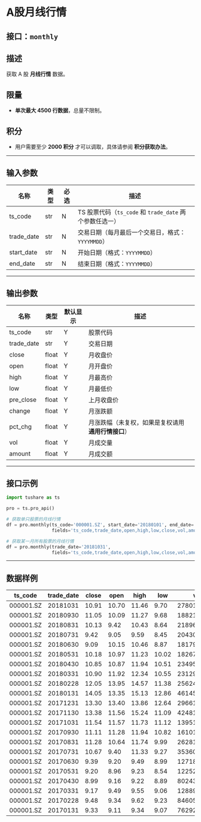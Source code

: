 # A股月线行情

## 接口：`monthly`

## 描述
获取 A 股 **月线行情** 数据。

## 限量
- **单次最大 4500 行数据**，总量不限制。

## 积分
- 用户需要至少 **2000 积分** 才可以调取，具体请参阅 **积分获取办法**。

---

## 输入参数

| 名称        | 类型  | 必选 | 描述 |
|------------|------|------|------------------------------|
| ts_code    | str  | N    | TS 股票代码（`ts_code` 和 `trade_date` 两个参数任选一） |
| trade_date | str  | N    | 交易日期（每月最后一个交易日，格式：`YYYYMMDD`） |
| start_date | str  | N    | 开始日期（格式：`YYYYMMDD`） |
| end_date   | str  | N    | 结束日期（格式：`YYYYMMDD`） |

---

## 输出参数

| 名称        | 类型  | 默认显示 | 描述 |
|------------|------|--------|----------------|
| ts_code    | str  | Y      | 股票代码 |
| trade_date | str  | Y      | 交易日期 |
| close      | float | Y     | 月收盘价 |
| open       | float | Y     | 月开盘价 |
| high       | float | Y     | 月最高价 |
| low        | float | Y     | 月最低价 |
| pre_close  | float | Y     | 上月收盘价 |
| change     | float | Y     | 月涨跌额 |
| pct_chg    | float | Y     | 月涨跌幅（未复权，如果是复权请用 **通用行情接口**） |
| vol        | float | Y     | 月成交量 |
| amount     | float | Y     | 月成交额 |

---

## 接口示例

```python
import tushare as ts

pro = ts.pro_api()

# 获取单只股票的月线行情
df = pro.monthly(ts_code='000001.SZ', start_date='20180101', end_date='20181101', 
                 fields='ts_code,trade_date,open,high,low,close,vol,amount')

# 获取某一月所有股票的月线行情
df = pro.monthly(trade_date='20181031', 
                 fields='ts_code,trade_date,open,high,low,close,vol,amount')
```

---

## 数据样例

| ts_code   | trade_date | close | open | high | low  | vol        | amount      |
|-----------|-----------|-------|------|------|------|------------|-------------|
| 000001.SZ | 20181031  | 10.91 | 10.70 | 11.46 | 9.70  | 27801557.09 | 2.960878e+07 |
| 000001.SZ | 20180930  | 11.05 | 10.09 | 11.27 | 9.68  | 18821004.99 | 1.942842e+07 |
| 000001.SZ | 20180831  | 10.13 | 9.42  | 10.43 | 8.64  | 21896873.02 | 2.088672e+07 |
| 000001.SZ | 20180731  | 9.42  | 9.05  | 9.59  | 8.45  | 20430278.02 | 1.832737e+07 |
| 000001.SZ | 20180630  | 9.09  | 10.15 | 10.46 | 8.87  | 18179888.58 | 1.791251e+07 |
| 000001.SZ | 20180531  | 10.18 | 10.97 | 11.23 | 10.02 | 18267177.83 | 1.965278e+07 |
| 000001.SZ | 20180430  | 10.85 | 10.87 | 11.94 | 10.51 | 23495990.53 | 2.655691e+07 |
| 000001.SZ | 20180331  | 10.90 | 11.92 | 12.34 | 10.55 | 23129969.15 | 2.692560e+07 |
| 000001.SZ | 20180228  | 12.05 | 13.95 | 14.57 | 11.38 | 25624473.21 | 3.322504e+07 |
| 000001.SZ | 20180131  | 14.05 | 13.35 | 15.13 | 12.86 | 46145376.46 | 6.454870e+07 |
| 000001.SZ | 20171231  | 13.30 | 13.40 | 13.86 | 12.64 | 29661838.16 | 3.914290e+07 |
| 000001.SZ | 20171130  | 13.38 | 11.56 | 15.24 | 11.09 | 42481293.87 | 5.604279e+07 |
| 000001.SZ | 20171031  | 11.54 | 11.57 | 11.73 | 11.12 | 13951964.07 | 1.597217e+07 |
| 000001.SZ | 20170930  | 11.11 | 11.28 | 11.94 | 10.82 | 16101838.41 | 1.827867e+07 |
| 000001.SZ | 20170831  | 11.28 | 10.64 | 11.74 | 9.99  | 26281362.76 | 2.859479e+07 |
| 000001.SZ | 20170731  | 10.67 | 9.40  | 11.33 | 9.27  | 35360949.04 | 3.736988e+07 |
| 000001.SZ | 20170630  | 9.39  | 9.20  | 9.49  | 8.99  | 12718091.74 | 1.171552e+07 |
| 000001.SZ | 20170531  | 9.20  | 8.96  | 9.23  | 8.54  | 12252646.46 | 1.083921e+07 |
| 000001.SZ | 20170430  | 8.99  | 9.16  | 9.22  | 8.89  | 8024338.26  | 7.268941e+06 |
| 000001.SZ | 20170331  | 9.17  | 9.49  | 9.55  | 9.06  | 12889345.37 | 1.197751e+07 |
| 000001.SZ | 20170228  | 9.48  | 9.34  | 9.62  | 9.23  | 8460527.09  | 7.977982e+06 |
| 000001.SZ | 20170131  | 9.33  | 9.11  | 9.34  | 9.07  | 7629258.66  | 7.001209e+06 |
